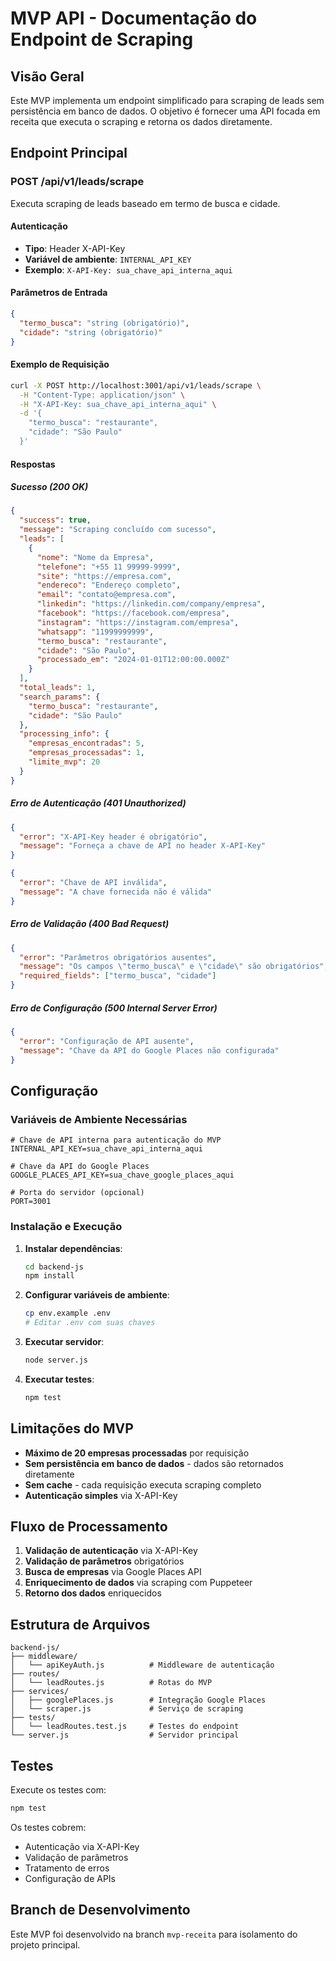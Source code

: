 # MVP API - Documentação do Endpoint de Scraping

## Visão Geral

Este MVP implementa um endpoint simplificado para scraping de leads sem persistência em banco de dados. O objetivo é fornecer uma API focada em receita que executa o scraping e retorna os dados diretamente.

## Endpoint Principal

### POST /api/v1/leads/scrape

Executa scraping de leads baseado em termo de busca e cidade.

#### Autenticação

- **Tipo**: Header X-API-Key
- **Variável de ambiente**: `INTERNAL_API_KEY`
- **Exemplo**: `X-API-Key: sua_chave_api_interna_aqui`

#### Parâmetros de Entrada

```json
{
  "termo_busca": "string (obrigatório)",
  "cidade": "string (obrigatório)"
}
```

#### Exemplo de Requisição

```bash
curl -X POST http://localhost:3001/api/v1/leads/scrape \
  -H "Content-Type: application/json" \
  -H "X-API-Key: sua_chave_api_interna_aqui" \
  -d '{
    "termo_busca": "restaurante",
    "cidade": "São Paulo"
  }'
```

#### Respostas

##### Sucesso (200 OK)

```json
{
  "success": true,
  "message": "Scraping concluído com sucesso",
  "leads": [
    {
      "nome": "Nome da Empresa",
      "telefone": "+55 11 99999-9999",
      "site": "https://empresa.com",
      "endereco": "Endereço completo",
      "email": "contato@empresa.com",
      "linkedin": "https://linkedin.com/company/empresa",
      "facebook": "https://facebook.com/empresa",
      "instagram": "https://instagram.com/empresa",
      "whatsapp": "11999999999",
      "termo_busca": "restaurante",
      "cidade": "São Paulo",
      "processado_em": "2024-01-01T12:00:00.000Z"
    }
  ],
  "total_leads": 1,
  "search_params": {
    "termo_busca": "restaurante",
    "cidade": "São Paulo"
  },
  "processing_info": {
    "empresas_encontradas": 5,
    "empresas_processadas": 1,
    "limite_mvp": 20
  }
}
```

##### Erro de Autenticação (401 Unauthorized)

```json
{
  "error": "X-API-Key header é obrigatório",
  "message": "Forneça a chave de API no header X-API-Key"
}
```

```json
{
  "error": "Chave de API inválida",
  "message": "A chave fornecida não é válida"
}
```

##### Erro de Validação (400 Bad Request)

```json
{
  "error": "Parâmetros obrigatórios ausentes",
  "message": "Os campos \"termo_busca\" e \"cidade\" são obrigatórios",
  "required_fields": ["termo_busca", "cidade"]
}
```

##### Erro de Configuração (500 Internal Server Error)

```json
{
  "error": "Configuração de API ausente",
  "message": "Chave da API do Google Places não configurada"
}
```

## Configuração

### Variáveis de Ambiente Necessárias

```env
# Chave de API interna para autenticação do MVP
INTERNAL_API_KEY=sua_chave_api_interna_aqui

# Chave da API do Google Places
GOOGLE_PLACES_API_KEY=sua_chave_google_places_aqui

# Porta do servidor (opcional)
PORT=3001
```

### Instalação e Execução

1. **Instalar dependências**:
   ```bash
   cd backend-js
   npm install
   ```

2. **Configurar variáveis de ambiente**:
   ```bash
   cp env.example .env
   # Editar .env com suas chaves
   ```

3. **Executar servidor**:
   ```bash
   node server.js
   ```

4. **Executar testes**:
   ```bash
   npm test
   ```

## Limitações do MVP

- **Máximo de 20 empresas processadas** por requisição
- **Sem persistência em banco de dados** - dados são retornados diretamente
- **Sem cache** - cada requisição executa scraping completo
- **Autenticação simples** via X-API-Key

## Fluxo de Processamento

1. **Validação de autenticação** via X-API-Key
2. **Validação de parâmetros** obrigatórios
3. **Busca de empresas** via Google Places API
4. **Enriquecimento de dados** via scraping com Puppeteer
5. **Retorno dos dados** enriquecidos

## Estrutura de Arquivos

```
backend-js/
├── middleware/
│   └── apiKeyAuth.js          # Middleware de autenticação
├── routes/
│   └── leadRoutes.js          # Rotas do MVP
├── services/
│   ├── googlePlaces.js        # Integração Google Places
│   └── scraper.js             # Serviço de scraping
├── tests/
│   └── leadRoutes.test.js     # Testes do endpoint
└── server.js                  # Servidor principal
```

## Testes

Execute os testes com:
```bash
npm test
```

Os testes cobrem:
- Autenticação via X-API-Key
- Validação de parâmetros
- Tratamento de erros
- Configuração de APIs

## Branch de Desenvolvimento

Este MVP foi desenvolvido na branch `mvp-receita` para isolamento do projeto principal.
